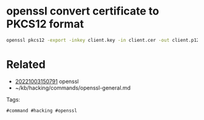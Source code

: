 # openssl convert certificate to PKCS12 format
```bash
openssl pkcs12 -export -inkey client.key -in client.cer -out client.p12
```

# Related

- [20221003150791](/zet/20221003150791/README.md) openssl
- ~/kb/hacking/commands/openssl-general.md

Tags:

    #command #hacking #openssl 
